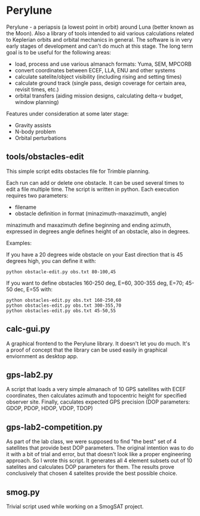 # Perylune

Perylune - a periapsis (a lowest point in orbit) around Luna (better
known as the Moon). Also a library of tools intended to aid various
calculations related to Keplerian orbits and orbital mechanics in
general. The software is in very early stages of development and can't
do much at this stage. The long term goal is to be useful for the
following areas:

- load, process and use various almanach formats: Yuma, SEM, MPCORB
- convert coordinates between ECEF, LLA, ENU and other systems
- calculate satelite/object visibility (including rising and setting
  times)
- calculate ground track (single pass, design coverage for certain
  area, revisit times, etc.)
- orbital transfers (aiding mission designs, calculating delta-v
  budget, window planning)

Features under consideration at some later stage:

- Gravity assists
- N-body problem
- Orbital perturbations

## tools/obstacles-edit

This simple script edits obstacles file for Trimble planning.

Each run can add or delete one obstacle. It can be used several times to edit
a file multiple time. The script is written in python. Each execution requires
two parameters:

- filename
- obstacle definition in format (minazimuth-maxazimuth, angle)

minazimuth and maxazimuth define beginning and ending azimuth, expressed in degrees
angle defines height of an obstacle, also in degrees.

Examples:

If you have a 20 degrees wide obstacle on your East direction that is 45 degrees high, you
can define it with:

```
python obstacle-edit.py obs.txt 80-100,45
```

If you want to define obstacles 160-250 deg, E=60, 300-355 deg, E=70; 45-50 dec, E=55 with:

```
python obstacles-edit.py obs.txt 160-250,60
python obstacles-edit.py obs.txt 300-355,70
python obstacles-edit.py obs.txt 45-50,55
```

## calc-gui.py

A graphical frontend to the Perylune library. It doesn't let you do
much. It's a proof of concept that the library can be used easily in
graphical enviornment as desktop app.

## gps-lab2.py

A script that loads a very simple almanach of 10 GPS satellites with
ECEF coordinates, then calculates azimuth and topocentric height for
specified observer site. Finally, caculates expected GPS precision
(DOP parameters: GDOP, PDOP, HDOP, VDOP, TDOP)

## gps-lab2-competition.py

As part of the lab class, we were supposed to find "the best" set of 4
satellites that provide best DOP parameters. The original intention
was to do it with a bit of trial and error, but that doesn't look like
a proper engineering approach. So I wrote this script. It generates
all 4 element subsets out of 10 satelites and calculates DOP
parameters for them. The results prove conclusively that chosen 4
satelites provide the best possible choice.

## smog.py

Trivial script used while working on a SmogSAT project.

